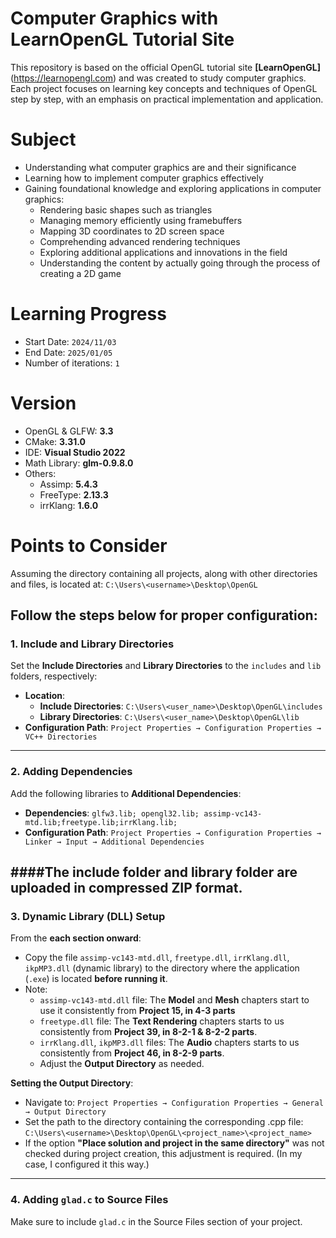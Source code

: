 # **Computer Graphics with LearnOpenGL Tutorial Site**
This repository is based on the official OpenGL tutorial site **[LearnOpenGL]**(https://learnopengl.com) and was created to study computer graphics. Each project focuses on learning key concepts and techniques of OpenGL step by step, with an emphasis on practical implementation and application.

# **Subject**
- Understanding what computer graphics are and their significance
- Learning how to implement computer graphics effectively
- Gaining foundational knowledge and exploring applications in computer graphics:
  - Rendering basic shapes such as triangles
  - Managing memory efficiently using framebuffers
  - Mapping 3D coordinates to 2D screen space
  - Comprehending advanced rendering techniques
  - Exploring additional applications and innovations in the field
  - Understanding the content by actually going through the process of creating a 2D game

# Learning Progress
- Start Date: `2024/11/03`
- End Date: `2025/01/05`
- Number of iterations: `1`

# Version
- OpenGL & GLFW: **3.3**
- CMake: **3.31.0**
- IDE: **Visual Studio 2022**
- Math Library: **glm-0.9.8.0**
- Others:
  - Assimp: **5.4.3**
  - FreeType: **2.13.3**
  - irrKlang: **1.6.0**
    
# Points to Consider 
Assuming the directory containing all projects, along with other directories and files, is located at:
`C:\Users\<username>\Desktop\OpenGL`

Follow the steps below for proper configuration:
--------------------------------------------------
### 1. Include and Library Directories
Set the **Include Directories** and **Library Directories** to the `includes` and `lib` folders, respectively:
- **Location**:
  - **Include Directories**:
    `C:\Users\<user_name>\Desktop\OpenGL\includes`
  - **Library Directories**:
    `C:\Users\<user_name>\Desktop\OpenGL\lib`
- **Configuration Path**:
`Project Properties → Configuration Properties → VC++ Directories`
--------------------------------------------------
### 2. Adding Dependencies
Add the following libraries to **Additional Dependencies**:
- **Dependencies**:
  `glfw3.lib; opengl32.lib; assimp-vc143-mtd.lib;freetype.lib;irrKlang.lib;`
- **Configuration Path**:
`Project Properties → Configuration Properties → Linker → Input → Additional Dependencies`

####**The include folder and library folder are uploaded in compressed ZIP format**.
--------------------------------------------------
### 3. Dynamic Library (DLL) Setup
From the **each section onward**:
- Copy the file `assimp-vc143-mtd.dll`, `freetype.dll`, `irrKlang.dll`, `ikpMP3.dll` (dynamic library) to the directory where the application (`.exe`) is located **before running it**.
- Note:
  - `assimp-vc143-mtd.dll` file: The **Model** and **Mesh** chapters start to use it consistently from **Project 15, in 4-3 parts**
  - `freetype.dll` file: The **Text Rendering** chapters starts to us consistently from **Project 39, in 8-2-1 & 8-2-2 parts**.
  - `irrKlang.dll`, `ikpMP3.dll` files: The **Audio** chapters starts to us consistently from **Project 46, in 8-2-9 parts**.
  - Adjust the **Output Directory** as needed.
    
**Setting the Output Directory**:
- Navigate to:
   `Project Properties → Configuration Properties → General → Output Directory`
- Set the path to the directory containing the corresponding .cpp file:
   `C:\Users\<username>\Desktop\OpenGL\<project_name>\<project_name>`
- If the option **"Place solution and project in the same directory"** was not checked during project creation, this adjustment is required. (In my case, I configured it this way.)
--------------------------------------------------
### 4. Adding `glad.c` to Source Files
Make sure to include `glad.c` in the Source Files section of your project.
